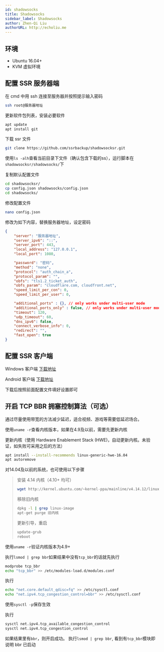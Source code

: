 ```yaml
---
id: shadowsocks
title: Shadowsocks
sidebar_label: Shadowsocks
author: Zhen-Qi Liu
authorURL: http://echoliu.me
---
```


## 环境

* Ubuntu 16.04+
* KVM 虚拟环境

## 配置 SSR 服务器端

在 cmd 中用 ssh 连接至服务器并按照提示输入密码
```bash
ssh root@服务器地址
```

更新软件包列表，安装必要软件
```bash
apt update
apt install git
```

下载 ssr 文件
```bash
git clone https://github.com/ssrbackup/shadowsocksr.git
```

使用`ls -alh`查看当前目录下文件（确认包含下载的ss），运行脚本在`shadowsocksr/shadowsocks/`下

复制默认配置文件
```bash
cd shadowsocksr/
cp config.json shadowsocks/config.json
cd shadowsocks/
```

修改配置文件
```bash
nano config.json
```

修改为如下内容，替换服务器地址，设定密码

```json
{
    "server": "服务器地址",
    "server_ipv6": "::",
    "server_port": 443,
    "local_address": "127.0.0.1",
    "local_port": 1080,

    "password": "密码",
    "method": "none",
    "protocol": "auth_chain_a",
    "protocol_param": "",
    "obfs": "tls1.2_ticket_auth",
    "obfs_param": "cloudflare.com, cloudfront.net",
    "speed_limit_per_con": 0,
    "speed_limit_per_user": 0,

    "additional_ports" : {}, // only works under multi-user mode
    "additional_ports_only" : false, // only works under multi-user mode
    "timeout": 120,
    "udp_timeout": 60,
    "dns_ipv6": false,
    "connect_verbose_info": 0,
    "redirect": "",
    "fast_open": true
}
```

## 配置 SSR 客户端

Windows 客户端 [下载地址](https://github.com/ssrbackup/shadowsocksr-csharp/releases)

Android 客户端 [下载地址](https://github.com/ssrbackup/shadowsocksr-android/releases)

下载后按照前面配置文件填好设置即可

## 开启 TCP BBR 拥塞控制算法（可选）

通过尽量使用带宽的方法减少延迟，适合视频、游戏等需要低延迟场合。

使用`uname -r`查看内核版本，如果在4.9及以前，需要先更新内核

更新内核（使用 Hardware Enablement Stack (HWE)，自动更新内核。未验证，如失败可采用之后的方法）
```bash
apt install --install-recommends linux-generic-hwe-16.04
apt autoremove
```

对14.04及以前的系统，也可使用以下步骤
> 安装 4.14 内核（4.10+ 均可）
> ```bash
> wget http://kernel.ubuntu.com/~kernel-ppa/mainline/v4.14.12/linux-image-4.14.12-041412-generic_4.14.12-041412.201801051649_amd64.deb
> ```
> 移除旧内核
> ```bash
> dpkg -l | grep linux-image 
> apt-get purge 旧内核
> ```
> 更新引导，重启
> ```bash
> update-grub
> reboot
> ```

使用`uname -r`验证内核版本为4.9+

执行`lsmod | grep bbr`如果结果中没有`tcp_bbr`的话就先执行

```bash
modprobe tcp_bbr
echo "tcp_bbr" >> /etc/modules-load.d/modules.conf
```
执行

```bash
echo "net.core.default_qdisc=fq" >> /etc/sysctl.conf
echo "net.ipv4.tcp_congestion_control=bbr" >> /etc/sysctl.conf
```

使用`sysctl -p`保存生效

执行

```bash
sysctl net.ipv4.tcp_available_congestion_control
sysctl net.ipv4.tcp_congestion_control
```

如果结果里有`bbr`，则开启成功。
执行`lsmod | grep bbr`, 看到有`tcp_bbr`模块即说明 bbr 已启动

